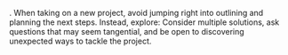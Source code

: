 . When taking on a new project, avoid jumping right into outlining and planning the next steps. Instead, explore: Consider multiple solutions, ask questions that may seem tangential, and be open to discovering unexpected ways to tackle the project.